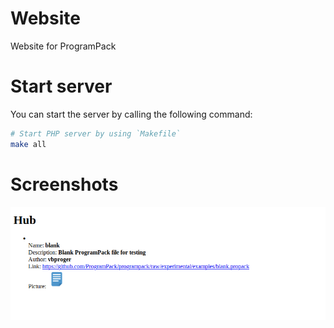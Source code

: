 # Website
Website for ProgramPack
# Start server
You can start the server by calling the following command:
```bash
# Start PHP server by using `Makefile`
make all
```
# Screenshots
![Website - Version 1.0.0](https://raw.githubusercontent.com/ProgramPack/website/main/docs/website-screenshot-v1.0.png "Old design of website. Will be updated.")
